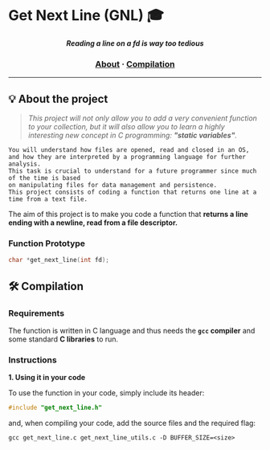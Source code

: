 # Get Next Line (GNL)  :mortar_board:

<p align="center">
	<b><i>Reading a line on a fd is way too tedious</i></b><br>
</p>


<h3 align="center">
	<a href="#%EF%B8%8F-about">About</a>
	<span> · </span>
	<a href="#%EF%B8%8F-compilation">Compilation</a>
</h3>

---

## 💡 About the project

> _This project will not only allow you to add a very convenient function to your collection,
but it will also allow you to learn a highly interesting new concept in C programming:
**"static variables"**._

	You will understand how files are opened, read and closed in an OS,
	and how they are interpreted by a programming language for further analysis.
	This task is crucial to understand for a future programmer since much of the time is based
	on manipulating files for data management and persistence.
	This project consists of coding a function that returns one line at a time from a text file.

The aim of this project is to make you code a function that **returns a line
ending with a newline, read from a file descriptor.**


### Function Prototype
```c
char *get_next_line(int fd);
```
## 🛠️ Compilation

### Requirements

The function is written in C language and thus needs the **`gcc` compiler** and some standard **C libraries** to run.

### Instructions

**1. Using it in your code**

To use the function in your code, simply include its header:

```C
#include "get_next_line.h"
```

and, when compiling your code, add the source files and the required flag:

```shell
gcc get_next_line.c get_next_line_utils.c -D BUFFER_SIZE=<size>
```
